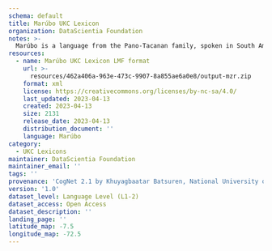 ```yaml
---
schema: default
title: Marúbo UKC Lexicon
organization: DataScientia Foundation
notes: >-
  Marúbo is a language from the Pano-Tacanan family, spoken in South America. The UKC Lexicon of Marúbo is represented as a lexico-semantic network. It consists of words, word senses, synsets, as well as sense-level and synset-level relationships.
resources:
  - name: Marúbo UKC Lexicon LMF format
    url: >-
      resources/462a406a-963e-473c-9907-8a855ae6a0e8/output-mzr.zip
    format: xml
    license: https://creativecommons.org/licenses/by-nc-sa/4.0/
    last_updated: 2023-04-13
    created: 2023-04-13
    size: 2131
    release_date: 2023-04-13
    distribution_document: ''
    language: Marúbo
category:
  - UKC Lexicons
maintainer: DataScientia Foundation
maintainer_email: ''
tags: ''
provenance: 'CogNet 2.1 by Khuyagbaatar Batsuren, National University of Mongolia (http://cognet.ukc.disi.unitn.it); Native Languages of the Americas 2021.11. by Laura Redish and Orrin Lewis (http://www.native-languages.org); Princeton WordNet 2.1 by Princeton University (https://wordnet.princeton.edu)'
version: '1.0'
dataset_level: Language Level (L1-2)
dataset_access: Open Access
dataset_description: ''
landing_page: ''
latitude_map: -7.5
longitude_map: -72.5
---
```

